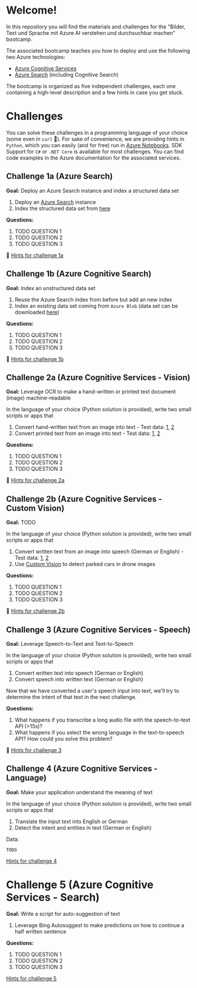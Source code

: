 # Welcome!

In this repository you will find the materials and challenges for the "Bilder, Text und Sprache mit Azure AI verstehen und durchsuchbar machen" bootcamp.

The associated bootcamp teaches you how to deploy and use the following two Azure technologies:

* [Azure Cognitive Services](https://azure.microsoft.com/en-us/services/cognitive-services/)
* [Azure Search](https://azure.microsoft.com/en-us/services/search/) (including Cognitive Search)

The bootcamp is organized as five independent challenges, each one containing a high-level description and a few hints in case you get stuck.

# Challenges

You can solve these challenges in a programming language of your choice (some even in `curl` :hammer:). For sake of convenience, we are providing hints in `Python`, which you can easily (and for free) run in [Azure Notebooks](https://notebooks.azure.com). SDK Support for `C#` or `.NET Core` is available for most challenges. You can find code examples in the Azure documentation for the associated services.

## Challenge 1a (Azure Search)

**Goal:** Deploy an Azure Search instance and index a structured data set 

1. Deploy an [Azure Search](https://docs.microsoft.com/en-us/azure/search/search-create-service-portal) instance
1. Index the structured data set from [here](TODO)

**Questions:** 

1. TODO QUESTION 1
1. TODO QUESTION 2
1. TODO QUESTION 3

:see_no_evil: [Hints for challenge 1a](hints/challenge_01a.md)

## Challenge 1b (Azure Cognitive Search)

**Goal:** Index an unstructured data set

1. Reuse the Azure Search index from before but add an new index
1. Index an existing data set coming from `Azure Blob` (data set can be downloaded [here](TODO))

**Questions:** 

1. TODO QUESTION 1
1. TODO QUESTION 2
1. TODO QUESTION 3

:see_no_evil: [Hints for challenge 1b](hints/challenge_01b.md)

## Challenge 2a (Azure Cognitive Services - Vision)

**Goal:** Leverage OCR to make a hand-written or printed text document (image) machine-readable

In the language of your choice (Python solution is provided), write two small scripts or apps that

1. Convert hand-written text from an image into text - Test data: [1](TOOD), [2](TOOD)
1. Convert printed text from an image into text - Test data: [1](TOOD), [2](TOOD)

**Questions:** 

1. TODO QUESTION 1
1. TODO QUESTION 2
1. TODO QUESTION 3

:see_no_evil: [Hints for challenge 2a](hints/challenge_02a.md)

## Challenge 2b (Azure Cognitive Services - Custom Vision)

**Goal:** TODO

In the language of your choice (Python solution is provided), write two small scripts or apps that

1. Convert written text from an image into speech (German or English) - Test data: [1](TOOD), [2](TOOD)
1. Use [Custom Vision](https://customvision.ai) to detect parked cars in drone images

**Questions:** 

1. TODO QUESTION 1
1. TODO QUESTION 2
1. TODO QUESTION 3

:see_no_evil: [Hints for challenge 2b](hints/challenge_02b.md)

## Challenge 3 (Azure Cognitive Services - Speech)

**Goal:** Leverage Speech-to-Text and Text-to-Speech

In the language of your choice (Python solution is provided), write two small scripts or apps that

1. Convert written text into speech (German or English)
1. Convert speech into written text (German or English)

Now that we have converted a user's speech input into text, we'll try to determine the intent of that text in the next challenge.

**Questions:** 

1. What happens if you transcribe a long audio file with the speech-to-text API (>15s)?
1. What happens if you select the wrong language in the text-to-speech API? How could you solve this problem?

:see_no_evil: [Hints for challenge 3](hints/challenge_03.md)

## Challenge 4 (Azure Cognitive Services - Language)

**Goal:** Make your application understand the meaning of text

In the language of your choice (Python solution is provided), write two small scripts or apps that

1. Translate the input text into English or German
1. Detect the intent and entities in text (German or English)

Data:

```
TODO
```

[Hints for challenge 4](hints/challenge_04.md)

# Challenge 5 (Azure Cognitive Services - Search)

**Goal:** Write a script for auto-suggestion of text

1. Leverage Bing Autosuggest to make predictions on how to continue a half written sentence

**Questions:** 

1. TODO QUESTION 1
1. TODO QUESTION 2
1. TODO QUESTION 3

[Hints for challenge 5](hints/challenge_05.md)
